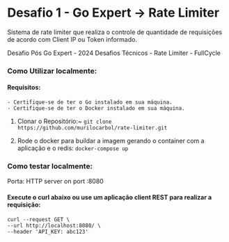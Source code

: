 # Desafio 1 - Go Expert -> Rate Limiter
Sistema de rate limiter que realiza o controle de quantidade de requisições de acordo com Client IP ou Token informado.

Desafio Pós Go Expert - 2024 Desafios Técnicos - Rate Limiter - FullCycle

### Como Utilizar localmente:
#### Requisitos:
    - Certifique-se de ter o Go instalado em sua máquina.
    - Certifique-se de ter o Docker instalado em sua máquina.

  1. Clonar o Repositório:~
  ```git clone https://github.com/murilocarbol/rate-limiter.git```

  2. Rode o docker para buildar a imagem gerando o container com a aplicação e o redis:
  ```docker-compose up```

### Como testar localmente:
Porta: HTTP server on port :8080

#### Execute o curl abaixo ou use um aplicação client REST para realizar a requisição:

    curl --request GET \
    --url http://localhost:8080/ \
    --header 'API_KEY: abc123'